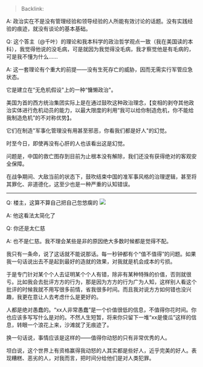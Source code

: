 > Backlink: 

A: 政治实在不是没有管理经验和领导经验的人所能有效讨论的话题。没有实践经验的痕迹，就没有谈论的基本基础。

Q: 这个答主（@千叶）的理论和我本科学的政治哲学观点一致（我在美国读的本科），我觉得他说的没毛病，可是就因为我觉得没毛病，我才察觉他是有毛病的，可是我不懂为什么…...

A: 这一套理论有个重大的前提——没有生死存亡的威胁，因而无需实行军管应急状态。

它是建立在“无危机假设"上的一种“慵懒政治"。

美国为首的西方统治集团实际上是在通过鼓吹这种政治理念，【变相的剥夺其他政治实体进行危机动员的能力，以最大限度的利用“我可以给你制造危机，你不能给我制造危机”的不对称优势】。

它们在制造"军事化管理没有用甚至邪恶，你看我们都是好人"的幻觉。

时至今日，即使再没有心肝的人也该看出这是幻觉。

问题是，中国的救亡图存到目前为止根本没有解除，我们还没有获得绝对的客观安全保障。

在战争期间、大敌当前的状态下，鼓吹结束中国的准军事风格的治理逻辑，甚至将其罪化、非道德化，这至少也是一种严重的认知错误。

---

Q: 楼主，这算不算自己把自己忽悠瘸的
![](https://pic3.zhimg.com/v2-c8a51f6f9640cfa6a4a9f9bd51d3264e_qhd.png)

A: 他这看法太简化了

Q: 你还是太仁慈

A: 也不是仁慈。我不理会某些是非的原因绝大多数时候都是觉得不配。  

我只有一条命，说了这话就不能说那话。每一秒钟都有个“值不值得”的问题。如果我一句话说出去不是起到最好的造就的效果，对我就是机会成本的亏损。  

于是专门针对某个个人去证明某个个人有错，除非有某种特殊的价值，否则就很亏。比如我会去批评方方的行为，那是因为方方的行为广为人知，这样别人看这个批评的时候我就不用写很多前情，省我很多时间。而且我对说方方如何错也没兴趣，我更在意让人去考虑什么是更好的。  

人都是绝对愚蠢的。“xx人非常愚蠢”是一个价值很低的信息，不值得你花时间。你也应该多写写什么是对的。不然人生短暂，将来你只留下一堆“xx是傻瓜”这样的信息，转眼一个浪花上来，沙滩就了无痕迹了。  

换一句话说，事情应该是这样的——值得你动怒的只有非常优秀的人。  

坦白说，这个世界上有资格赢得我动怒的人其实都是些好人，近乎完美的好人。表现糟糕、恶劣的人，对我而言，把时间分给他们是对人类犯罪。
